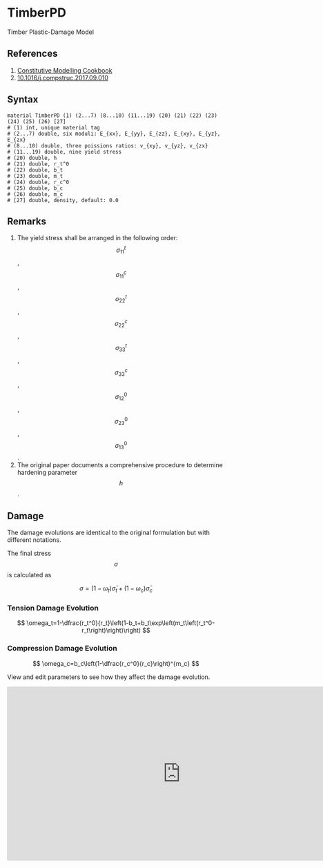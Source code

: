 # TimberPD

Timber Plastic-Damage Model

## References

1. [Constitutive Modelling Cookbook](https://github.com/TLCFEM/constitutive-modelling-cookbook/releases/download/latest/COOKBOOK.pdf)
2. [10.1016/j.compstruc.2017.09.010](https://doi.org/10.1016/j.compstruc.2017.09.010)

## Syntax

```
material TimberPD (1) (2...7) (8...10) (11...19) (20) (21) (22) (23) (24) (25) (26) [27]
# (1) int, unique material tag
# (2...7) double, six moduli: E_{xx}, E_{yy}, E_{zz}, E_{xy}, E_{yz}, E_{zx}
# (8...10) double, three poissions ratios: v_{xy}, v_{yz}, v_{zx}
# (11...19) double, nine yield stress
# (20) double, h
# (21) double, r_t^0
# (22) double, b_t
# (23) double, m_t
# (24) double, r_c^0
# (25) double, b_c
# (26) double, m_c
# [27] double, density, default: 0.0
```

## Remarks

1. The yield stress shall be arranged in the following order: $$\sigma_{11}^t$$, $$\sigma_{11}^c$$, $$\sigma_{22}^t$$,
    $$\sigma_{22}^c$$, $$\sigma_{33}^t$$, $$\sigma_{33}^c$$, $$\sigma_{12}^0$$, $$\sigma_{23}^0$$, $$\sigma_{13}^0$$.
2. The original paper documents a comprehensive procedure to determine hardening parameter $$h$$.

## Damage

The damage evolutions are identical to the original formulation but with different notations.

The final stress $$\sigma$$ is calculated as

$$
\sigma=\left(1-\omega_t\right)\bar{\sigma}_t+\left(1-\omega_c\right)\bar{\sigma}_c
$$

### Tension Damage Evolution

$$
\omega_t=1-\dfrac{r_t^0}{r_t}\left(1-b_t+b_t\exp\left(m_t\left(r_t^0-r_t\right)\right)\right)
$$

### Compression Damage Evolution

$$
\omega_c=b_c\left(1-\dfrac{r_c^0}{r_c}\right)^{m_c}
$$

View and edit parameters to see how they affect the damage evolution.

<p style="text-align:center"><iframe src="https://www.desmos.com/calculator/erkilecav8?embed" width="800" height="400" style="border: 1px solid #ccc" frameborder=0></iframe></p>
